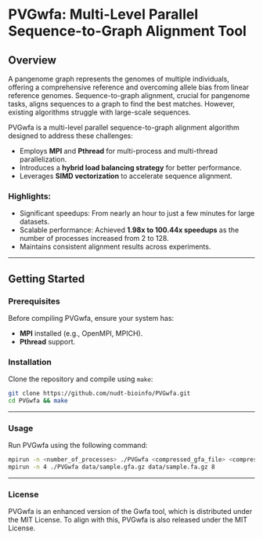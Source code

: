 # PVGwfa: Multi-Level Parallel Sequence-to-Graph Alignment Tool

## Overview  
A pangenome graph represents the genomes of multiple individuals, offering a comprehensive reference and overcoming allele bias from linear reference genomes. Sequence-to-graph alignment, crucial for pangenome tasks, aligns sequences to a graph to find the best matches. However, existing algorithms struggle with large-scale sequences.

PVGwfa is a multi-level parallel sequence-to-graph alignment algorithm designed to address these challenges:  
- Employs **MPI** and **Pthread** for multi-process and multi-thread parallelization.  
- Introduces a **hybrid load balancing strategy** for better performance.  
- Leverages **SIMD vectorization** to accelerate sequence alignment.  

### Highlights:  
- Significant speedups: From nearly an hour to just a few minutes for large datasets.  
- Scalable performance: Achieved **1.98x to 100.44x speedups** as the number of processes increased from 2 to 128.  
- Maintains consistent alignment results across experiments.  

---

## Getting Started  

### Prerequisites  
Before compiling PVGwfa, ensure your system has:  
- **MPI** installed (e.g., OpenMPI, MPICH).  
- **Pthread** support.  

### Installation  
Clone the repository and compile using `make`:  
```bash  
git clone https://github.com/nudt-bioinfo/PVGwfa.git  
cd PVGwfa && make
```

---
### Usage
Run PVGwfa using the following command:
```bash
mpirun -n <number_of_processes> ./PVGwfa <compressed_gfa_file> <compressed_fasta_file> <number_of_threads>  
mpirun -n 4 ./PVGwfa data/sample.gfa.gz data/sample.fa.gz 8  
```
---
### License
PVGwfa is an enhanced version of the Gwfa tool, which is distributed under the MIT License. To align with this, PVGwfa is also released under the MIT License.
